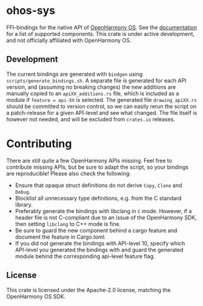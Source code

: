 # ohos-sys

FFI-bindings for the native API of [OpenHarmony OS]. See the [documentation] for a list of supported components.
This crate is under active development, and not officially affiliated with OpenHarmony OS.

## Development

The current bindings are generated with `bindgen` using `scripts/generate_bindings.sh`.
A separate file is generated for each API version, and (assuming no breaking changes) the new additions are
manually copied to an `apiXX_additions.rs` file, which is included as a module if `feature = api-XX` is selected.
The generated file `drawing_apiXX.rs` should be committed to version control, so we can easily rerun the script on a 
patch-release for a given API-level and see what changed.
The file itself is however not needed, and will be excluded from `crates.io` releases.

# Contributing

There are still quite a few OpenHarmony APIs missing. Feel free to contribute missing APIs, but be sure to adapt
the script, so your bindings are reproducible! 
Please also check the following:

- Ensure that opaque struct definitions do not derive `Copy`, `Clone` and `Debug`.
- Blocklist all unnecessary type definitions, e.g. from the C standard library.
- Preferably generate the bindings with libclang in `C` mode. However, if a header file is not C-compliant
  due to an issue of the OpenHarmony SDK, then setting `libclang` to C++ mode is fine.
- Be sure to guard the new component behind a cargo feature and document the feature in Cargo.toml.
- If you did not generate the bindings with API-level 10, specify which API-level you generated the bindings with
  and guard the generated module behind the corresponding api-level feature flag.

## License

This crate is licensed under the Apache-2.0 license, matching the OpenHarmony OS SDK.

[OpenHarmony OS]: https://docs.openharmony.cn/pages/v5.0/en/OpenHarmony-Overview.md
[documentation]: https://docs.rs/ohos-sys/latest/ohos_sys/

